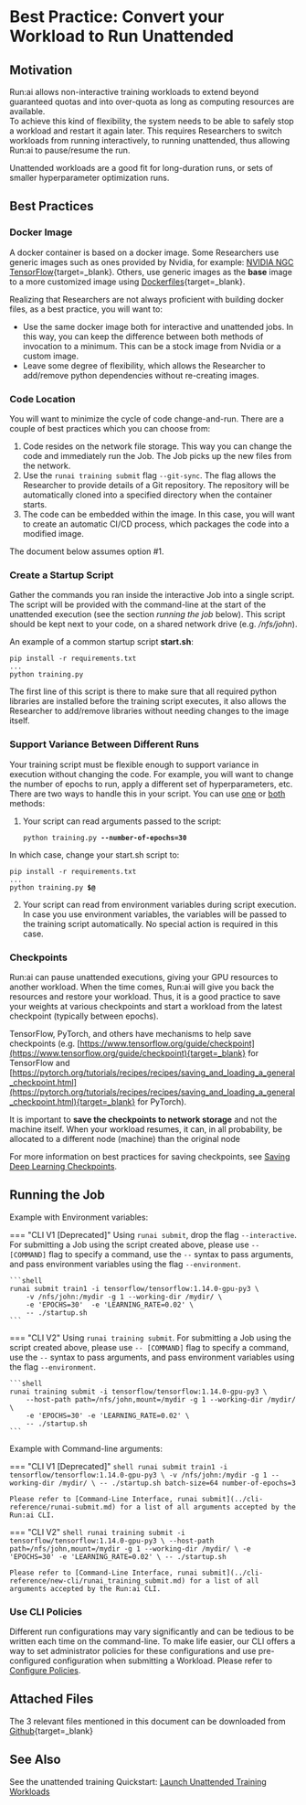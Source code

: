# Best Practice: Convert your Workload to Run Unattended

## Motivation

Run:ai allows non-interactive training workloads to extend beyond guaranteed quotas and into over-quota as long as computing resources are available.  
To achieve this kind of flexibility, the system needs to be able to safely stop a workload and restart it again later. This requires Researchers to switch workloads from running interactively, to running unattended, thus allowing Run:ai to pause/resume the run.

Unattended workloads are a good fit for long-duration runs, or sets of smaller hyperparameter optimization runs.

## Best Practices

### Docker Image

A docker container is based on a docker image. Some Researchers use generic images such as ones provided by Nvidia, for example: [NVIDIA NGC TensorFlow](https://ngc.nvidia.com/catalog/containers/nvidia:tensorflow){target=_blank}.
Others, use generic images as the __base__ image to a more customized image using [Dockerfiles](https://docs.docker.com/develop/develop-images/dockerfile_best-practices/){target=_blank}.

Realizing that Researchers are not always proficient with building docker files, as a best practice, you will want to:

*   Use the same docker image both for interactive and unattended jobs. In this way, you can keep the difference between both methods of invocation to a minimum. This can be a stock image from Nvidia or a custom image.
*   Leave some degree of flexibility, which allows the Researcher to add/remove python dependencies without re-creating images.


### Code Location

You will want to minimize the cycle of code change-and-run. There are a couple of best practices which you can choose from:

1. Code resides on the network file storage. This way you can change the code and immediately run the Job. The Job picks up the new files from the network.
2. Use the `runai training submit` flag `--git-sync`. The flag allows the Researcher to provide details of a Git repository. The repository will be automatically cloned into a specified directory when the container starts.
3. The code can be embedded within the image. In this case, you will want to create an automatic CI/CD process, which packages the code into a modified image.

The document below assumes option #1.

### Create a Startup Script

Gather the commands you ran inside the interactive Job into a single script. The script will be provided with the command-line at the start of the unattended execution (see the section _running the job_ below). This script should be kept next to your code, on a shared network drive (e.g. _/nfs/john_).

An example of a common startup script __start.sh__:

```
pip install -r requirements.txt
...
python training.py
```

The first line of this script is there to make sure that all required python libraries are installed before the training script executes, it also allows the Researcher to add/remove libraries without needing changes to the image itself.

### Support Variance Between Different Runs

Your training script must be flexible enough to support variance in execution without changing the code. For example, you will want to change the number of epochs to run, apply a different set of hyperparameters, etc. There are two ways to handle this in your script. You can use <ins>one</ins> or <ins>both</ins> methods:

1. Your script can read arguments passed to the script:

    <pre><code>python training.py <strong>--number-of-epochs=30</strong></code></pre>

In which case, change your start.sh script to:

<pre><code>pip install -r requirements.txt
...
python training.py <strong>$@</strong></code></pre>

2. Your script can read from environment variables during script execution. In case you use environment variables, the variables will be passed to the training script automatically. No special action is required in this case.

### Checkpoints

Run:ai can pause unattended executions, giving your GPU resources to another workload. When the time comes, Run:ai will give you back the resources and restore your workload. Thus, it is a good practice to save your weights at various checkpoints and start a workload from the latest checkpoint (typically between epochs).

TensorFlow, PyTorch, and others have mechanisms to help save checkpoints (e.g. [https://www.tensorflow.org/guide/checkpoint](https://www.tensorflow.org/guide/checkpoint){target=_blank} for TensorFlow and [https://pytorch.org/tutorials/recipes/recipes/saving_and_loading_a_general_checkpoint.html](https://pytorch.org/tutorials/recipes/recipes/saving_and_loading_a_general_checkpoint.html){target=_blank} for PyTorch).

It is important to __save the checkpoints to network storage__ and not the machine itself. When your workload resumes, it can, in all probability, be allocated to a different node (machine) than the original node

For more information on best practices for saving checkpoints, see [Saving Deep Learning Checkpoints](save-dl-checkpoints.md).

## Running the Job

Example with Environment variables:

=== "CLI V1 [Deprecated]"
    Using ``runai submit``, drop the flag ``--interactive``. For submitting a Job using the script created above, please use ``-- [COMMAND]`` flag to specify a command, use the `--` syntax to pass arguments, and pass environment variables using the flag ``--environment``.

    ```shell
    runai submit train1 -i tensorflow/tensorflow:1.14.0-gpu-py3 \
        -v /nfs/john:/mydir -g 1 --working-dir /mydir/ \
        -e 'EPOCHS=30'  -e 'LEARNING_RATE=0.02' \
        -- ./startup.sh  
    ```

=== "CLI V2"
    Using ``runai training submit``. For submitting a Job using the script created above, please use ``-- [COMMAND]`` flag to specify a command, use the `--` syntax to pass arguments, and pass environment variables using the flag ``--environment``.

    ```shell
    runai training submit -i tensorflow/tensorflow:1.14.0-gpu-py3 \
        --host-path path=/nfs/john,mount=/mydir -g 1 --working-dir /mydir/ \
        -e 'EPOCHS=30' -e 'LEARNING_RATE=0.02' \
        -- ./startup.sh  
    ```

Example with Command-line arguments:

=== "CLI V1 [Deprecated]"
    ```shell
    runai submit train1 -i tensorflow/tensorflow:1.14.0-gpu-py3 \
        -v /nfs/john:/mydir -g 1 --working-dir /mydir/ \
        -- ./startup.sh batch-size=64 number-of-epochs=3
    ```

    Please refer to [Command-Line Interface, runai submit](../cli-reference/runai-submit.md) for a list of all arguments accepted by the Run:ai CLI.

=== "CLI V2"
    ```shell
    runai training submit -i tensorflow/tensorflow:1.14.0-gpu-py3 \
        --host-path path=/nfs/john,mount=/mydir -g 1 --working-dir /mydir/ \
        -e 'EPOCHS=30' -e 'LEARNING_RATE=0.02' \
        -- ./startup.sh  
    ```

    Please refer to [Command-Line Interface, runai submit](../cli-reference/new-cli/runai_training_submit.md) for a list of all arguments accepted by the Run:ai CLI.


### Use CLI Policies

Different run configurations may vary significantly and can be tedious to be written each time on the command-line. To make life easier, our CLI offers a way to set administrator policies for these configurations and use pre-configured configuration when submitting a Workload. Please refer to [Configure Policies](../../platform-admin/workloads/policies/overview.md).

## Attached Files

The 3 relevant files mentioned in this document can be downloaded from [Github](https://github.com/run-ai/docs/tree/master/quickstart/unattended-execution){target=_blank}

## See Also

See the unattended training Quickstart: [Launch Unattended Training Workloads](../workloads/training/standard-training/quickstart-standard-training.md)
